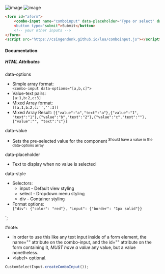 ![image](https://github.com/user-attachments/assets/dd3a6399-8903-4e76-9875-0455196c7379)
![image](https://github.com/user-attachments/assets/f24c961c-3bb5-47de-af9e-47ebcc89e776)
```html
<form id="aform">
    <combo-input name="comboinput" data-placeholder="Type or select" data-options=":'',value:text,valuetext></combo-input>
    <button type="submit">Submit</button>
    <!-- your other inputs -->
</form>
<script src="https://csingendonk.github.io/lua/comboinput.js"></script>

```
<section>  <h4>Documentation</h4>   <div class="docs-content">  <h5>HTML Attributes</h5>    <div class="attribute">data-options</div>  <ul>  <li>Simple array format:  <div class="example">  <code>&lt;combo-input data-options="[a,b,c]"&gt;</code>  </div>  </li>  <li>Value-text pairs:  <div class="example">  <code>[a:1,b:2,c:3]</code>  </div>  </li>  <li>Mixed Array format:  <div class="example">  <code>[[a,1,b:2,c:'','':3]]</code>  </div>  </li>  <li>Mixed Array Result:  <code>[{"value":"a","text":"a"},{"value":"1", "text":"1"},{"value":"b","text":"2"},{"value":"c","text":""},{"value":"", "text":"c"}]</code>  </li>  </ul>   <div class="attribute">data-value</div>  <ul>  <li>Sets the pre-selected value for the component  <sup>Should have a value in the data-options array</sup>  </li>  </ul>   <div class="attribute">data-placeholder</div>  <ul>  <li>Text to display when no value is selected</li>  </ul>   <div class="attribute">data-style</div>  <ul>  <li>Selectors:  <ul>  <li>input - Default view styling</li>  <li>select - Dropdown menu styling</li>  <li>div - Container styling</li>  </ul>  </li>  <li>Format options:  <div class="example">  <code>{"div": {"color": "red"}, "input": {"border": "1px solid"}}</code>  </div>  </li>  </ul>  </div>  </section>`;

#note: 
- In order to use this like any text input inside of a form element,
   the name="" attribute on the combo-input,
   and the id="" attribute on the form containing it,
  *MUST have a value*
   any value, but a value nonetheless.
- &lt;label&gt; optional.

```javascript
CustomSelectInput.createComboInput());
```
